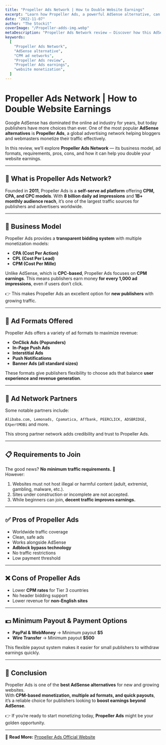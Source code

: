 ```yaml
---
title: "Propeller Ads Network | How to Double Website Earnings"
excerpt: "Learn how Propeller Ads, a powerful AdSense alternative, can help you double your website earnings with CPM ads, multiple formats, and flexible payment options."
date: "2022-11-07"
author: "The Stockit"
coverImage: "/Propeller-adds-img.webp"
metaDescription: "Propeller Ads Network review – Discover how this AdSense alternative helps publishers monetize with CPM, CPA, CPL, and push ads. Learn its pros, cons, payout options, and requirements."
keywords:
  [
    "Propeller Ads Network",
    "AdSense alternative",
    "CPM ad networks",
    "Propeller Ads review",
    "Propeller Ads earnings",
    "website monetization",
  ]
---
```


# Propeller Ads Network | How to Double Website Earnings

Google AdSense has dominated the online ad industry for years, but today publishers have more choices than ever. One of the most popular **AdSense alternatives** is **Propeller Ads**, a global advertising network helping bloggers and webmasters monetize their traffic effectively.

In this review, we’ll explore **Propeller Ads Network** — its business model, ad formats, requirements, pros, cons, and how it can help you double your website earnings.

---

## 📌 What is Propeller Ads Network?

Founded in **2011**, Propeller Ads is a **self-serve ad platform** offering **CPM, CPA, and CPC models**. With **8 billion daily ad impressions** and **1B+ monthly audience reach**, it’s one of the largest traffic sources for publishers and advertisers worldwide.

---

## 💼 Business Model

Propeller Ads provides a **transparent bidding system** with multiple monetization models:

- **CPA (Cost Per Action)**
- **CPL (Cost Per Lead)**
- **CPM (Cost Per Mille)**

Unlike AdSense, which is **CPC-based**, Propeller Ads focuses on **CPM earnings**. This means publishers earn money **for every 1,000 ad impressions**, even if users don’t click.

👉 This makes Propeller Ads an excellent option for **new publishers** with growing traffic.

---

## 🎯 Ad Formats Offered

Propeller Ads offers a variety of ad formats to maximize revenue:

- **OnClick Ads (Popunders)**
- **In-Page Push Ads**
- **Interstitial Ads**
- **Push Notifications**
- **Banner Ads (all standard sizes)**

These formats give publishers flexibility to choose ads that balance **user experience and revenue generation**.

---

## 🤝 Ad Network Partners

Some notable partners include:

`Alibaba.com, Lemonads, Cpamatica, Affbank, PEERCLICK, ADSBRIDGE, EXpertMOBi` and more.

This strong partner network adds credibility and trust to Propeller Ads.

---

## 📋 Requirements to Join

The good news? **No minimum traffic requirements.** 🎉  
However:

1. Websites must not host illegal or harmful content (adult, extremist, gambling, malware, etc.).
2. Sites under construction or incomplete are not accepted.
3. While beginners can join, **decent traffic improves earnings.**

---

## ✅ Pros of Propeller Ads

- Worldwide traffic coverage
- Clean, safe ads
- Works alongside AdSense
- **Adblock bypass technology**
- No traffic restrictions
- Low payment threshold

---

## ❌ Cons of Propeller Ads

- Lower **CPM rates** for Tier 3 countries
- No header bidding support
- Lower revenue for **non-English sites**

---

## 💵 Minimum Payout & Payment Options

- **PayPal & WebMoney** → Minimum payout **$5**
- **Wire Transfer** → Minimum payout **$500**

This flexible payout system makes it easier for small publishers to withdraw earnings quickly.

---

## 🏁 Conclusion

Propeller Ads is one of the **best AdSense alternatives** for new and growing websites.  
With **CPM-based monetization, multiple ad formats, and quick payouts**, it’s a reliable choice for publishers looking to **boost earnings beyond AdSense**.

👉 If you’re ready to start monetizing today, **Propeller Ads** might be your golden opportunity.

---

🔗 **Read More:** [Propeller Ads Official Website](https://propellerads.com/)
